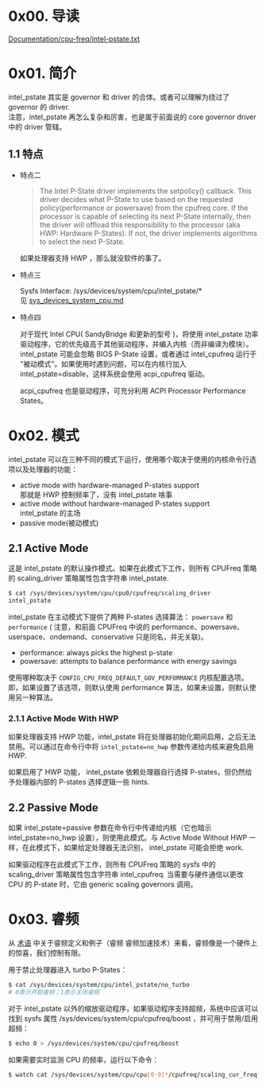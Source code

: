 # 0x00. 导读
[Documentation/cpu-freq/intel-pstate.txt](https://www.kernel.org/doc/Documentation/cpu-freq/intel-pstate.txt)

# 0x01. 简介

intel_pstate 其实是 governor 和 driver 的合体。或者可以理解为绕过了 governor 的 driver.   
注意，intel_pstate 再怎么复杂和厉害，也是属于前面说的 core governor driver 中的 driver 管辖。

## 1.1 特点

- 特点二

    > The Intel P-State driver implements the setpolicy() callback. 
    > This driver decides what P-State to use based on the requested policy(performance or powersave) from the cpufreq core. 
    > If the processor is capable of selecting its next P-State internally, 
    > then the driver will offload this responsibility to the processor (aka HWP: Hardware P-States). 
    > If not, the driver implements algorithms to select the next P-State.

    如果处理器支持 HWP ，那么就没软件的事了。

- 特点三

    Sysfs Interface: /sys/devices/system/cpu/intel_pstate/*  
    见 [sys_devices_system_cpu.md](./sys_devices_system_cpu.md)

- 特点四

    对于现代 Intel CPU( SandyBridge 和更新的型号 )，将使用 intel_pstate 功率驱动程序，它的优先级高于其他驱动程序，并编入内核（而非编译为模块）。intel_pstate 可能会忽略 BIOS P-State 设置，或者通过 intel_cpufreq 运行于 "被动模式"。如果使用时遇到问题，可以在内核行加入 intel_pstate=disable，这样系统会使用 acpi_cpufreq 驱动。

    acpi_cpufreq 也是驱动程序，可充分利用 ACPI Processor Performance States。

# 0x02. 模式

intel_pstate 可以在三种不同的模式下运行，使用哪个取决于使用的内核命令行选项以及处理器的功能：
- active mode with hardware-managed P-states support  
    那就是 HWP 控制频率了，没有 intel_pstate 啥事
- active mode without hardware-managed P-states support  
    intel_pstate 的主场
- passive mode(被动模式)

## 2.1 Active Mode

这是 intel_pstate 的默认操作模式。如果在此模式下工作，则所有 CPUFreq 策略的 scaling_driver 策略属性包含字符串 intel_pstate.

```bash
$ cat /sys/devices/system/cpu/cpu0/cpufreq/scaling_driver 
intel_pstate
```

intel_pstate 在主动模式下提供了两种 P-states 选择算法： `powersave` 和 `performance`  ( 注意，和前面 CPUFreq 中说的 performance、powersave、userspace、ondemand、conservative 只是同名，并无关联)。

- performance: always picks the highest p-state  
- powersave: attempts to balance performance with energy savings

使用哪种取决于 `CONFIG_CPU_FREQ_DEFAULT_GOV_PERFORMANCE` 内核配置选项。即，如果设置了该选项，则默认使用 performance 算法，如果未设置，则默认使用另一种算法。

### 2.1.1 Active Mode With HWP

如果处理器支持 HWP 功能，intel_pstate 将在处理器初始化期间启用，之后无法禁用。可以通过在命令行中将 `intel_pstate=no_hwp` 参数传递给内核来避免启用 HWP.

如果启用了 HWP 功能， intel_pstate 依赖处理器自行选择 P-states，但仍然给予处理器内部的 P-states 选择逻辑一些 hints.

## 2.2 Passive Mode

如果 intel_pstate=passive 参数在命令行中传递给内核（它也暗示 intel_pstate=no_hwp 设置），则使用此模式。与 Active Mode Without HWP 一样，在此模式下，如果给定处理器无法识别， intel_pstate 可能会拒绝 work.

如果驱动程序在此模式下工作，则所有 CPUFreq 策略的 sysfs 中的 scaling_driver 策略属性包含字符串 intel_cpufreq. 当需要与硬件通信以更改 CPU 的 P-state 时，它由 generic scaling governors 调用。

# 0x03. 睿频

从 [术语](./术语.md) 中关于睿频定义和例子（睿频 睿频加速技术）来看，睿频像是一个硬件上的惊喜，我们控制有限。

用于禁止处理器进入 turbo P-States：
```bash
$ cat /sys/devices/system/cpu/intel_pstate/no_turbo
# 0表示开启睿频；1表示关闭睿频
```

对于 intel_pstate 以外的缩放驱动程序，如果驱动程序支持超频，系统中应该可以找到 sysfs 属性 /sys/devices/system/cpu/cpufreq/boost ，并可用于禁用/启用超频：
```bash
$ echo 0 > /sys/devices/system/cpu/cpufreq/boost
```

如果需要实时监测 CPU 的频率，运行以下命令：
```bash
$ watch cat /sys/devices/system/cpu/cpu[0-9]*/cpufreq/scaling_cur_freq
```
